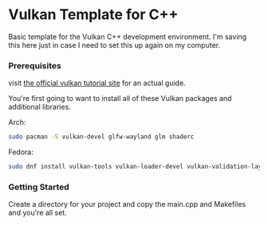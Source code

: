 # Vulkan Template for C++

Basic template for the Vulkan C++ development environment. I'm saving this here just in case I need to set this up again on my computer.

### Prerequisites

visit [the official vulkan tutorial site](https://vulkan-tutorial.com/Development_environment#page_Linux) for an actual guide.

You're first going to want to install all of these Vulkan packages and additional libraries.

Arch:
```sh
sudo pacman -S vulkan-devel glfw-wayland glm shaderc
```

Fedora:
```sh
sudo dnf install vulkan-tools vulkan-loader-devel vulkan-validation-layers-devel glfw-devel glm-devel glslc
```

### Getting Started

Create a directory for your project and copy the main.cpp and Makefiles and you're all set.
